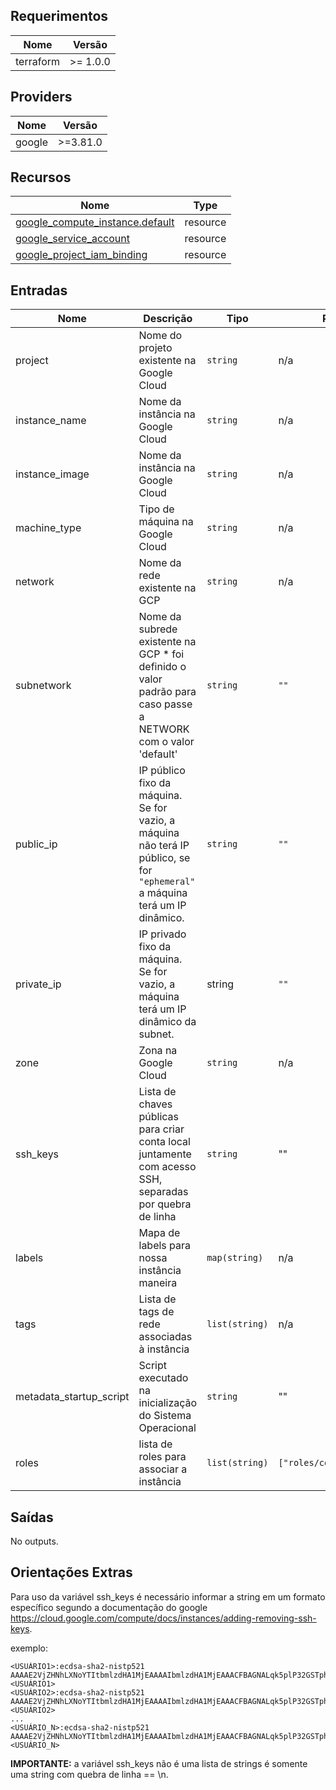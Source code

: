 ## Requerimentos

| Nome | Versão |
|------|---------|
| terraform | >= 1.0.0 |

## Providers

| Nome | Versão |
|------|---------|
| google | >=3.81.0 |

## Recursos

| Nome | Type |
|------|------|
| [google_compute_instance.default](https://registry.terraform.io/providers/hashicorp/google/latest/docs/resources/compute_instance) | resource |
| [google_service_account](https://registry.terraform.io/providers/hashicorp/google/latest/docs/resources/google_service_account) | resource |
| [google_project_iam_binding](https://registry.terraform.io/providers/hashicorp/google/latest/docs/resources/google_project_iam#google_project_iam_binding) | resource |

## Entradas

| Nome | Descrição | Tipo | Padrão | Requerido |
|------|-------------|------|---------|:--------:|
| project | Nome do projeto existente na Google Cloud | `string` | n/a | sim |
| instance_name | Nome da instância na Google Cloud | `string` | n/a | sim |
| instance_image | Nome da instância na Google Cloud | `string` | n/a | sim |
| machine_type | Tipo de máquina na Google Cloud | `string` | n/a | sim |
| network | Nome da rede existente na GCP | `string` | n/a | sim |
| subnetwork | Nome da subrede existente na GCP * foi definido o valor padrão para caso passe a NETWORK com o valor 'default' | `string` | `""` | não |
| public_ip | IP público fixo da máquina. Se for vazio, a máquina não terá IP público, se for `"ephemeral"` a máquina terá um IP dinâmico. | `string` | `""` | não |
| private_ip | IP privado fixo da máquina. Se for vazio, a máquina terá um IP dinâmico da subnet. | string | `""` | não | 
| zone | Zona na Google Cloud | `string` | n/a | sim |
| ssh_keys | Lista de chaves públicas para criar conta local juntamente com acesso SSH, separadas por quebra de linha | `string` | "" | não |
| labels | Mapa de labels para nossa instância maneira | `map(string)` | n/a | sim |
| tags | Lista de tags de rede associadas à instância | `list(string)` | n/a | sim |
| metadata_startup_script | Script executado na inicialização do Sistema Operacional | `string` | "" | não |
| roles | lista de roles para associar a instância | `list(string)` | `["roles/compute.viewer"]` | não |

## Saídas

No outputs.

## Orientações Extras

Para uso da variável ssh_keys é necessário informar a string em um formato específico segundo a documentação do google <https://cloud.google.com/compute/docs/instances/adding-removing-ssh-keys>.

exemplo:
```
<USUÁRIO1>:ecdsa-sha2-nistp521 AAAAE2VjZHNhLXNoYTItbmlzdHA1MjEAAAAIbmlzdHA1MjEAAACFBAGNALqk5plP32GSTpho1XuqRz8xxbj+GCp7bFM5mWtgEcDAoLvccqq939IrqcDPemqJkkT2LCkCwcLsQYFjnnfswwF7SVFV9xFpiMTQEiNqmfJZRcsRbf+6MP4TnEB71KPGVCoUWSsGKfWO7CaFirTKtSi13BeQGFupwBtjHh/== <USUÁRIO1>
<USUÁRIO2>:ecdsa-sha2-nistp521 AAAAE2VjZHNhLXNoYTItbmlzdHA1MjEAAAAIbmlzdHA1MjEAAACFBAGNALqk5plP32GSTpho1XuqRz8xxbj+GCp7bFM5mWtgEcDAoLvccqq939IrqcDPemqJkkT2LCkCwcLsQYFjnnfswwF7SVFV9xFpiMTQEiNqmfJZRcsRbf+6MP4TnEB71KPGVCoUWSsGKfWO7CaFirTKtSi13BeQGFupwBtjHh/== <USUÁRIO2>
...
<USUÁRIO_N>:ecdsa-sha2-nistp521 AAAAE2VjZHNhLXNoYTItbmlzdHA1MjEAAAAIbmlzdHA1MjEAAACFBAGNALqk5plP32GSTpho1XuqRz8xxbj+GCp7bFM5mWtgEcDAoLvccqq939IrqcDPemqJkkT2LCkCwcLsQYFjnnfswwF7SVFV9xFpiMTQEiNqmfJZRcsRbf+6MP4TnEB71KPGVCoUWSsGKfWO7CaFirTKtSi13BeQGFupwBtjHh/== <USUÁRIO_N>
```

**IMPORTANTE:** a variável ssh_keys não é uma lista de strings é somente uma string com quebra de linha == \n.
